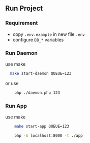 ## Run Project

### Requirement

- copy `.env.example` in new file `.env`
- configure `DB_*` variables

### Run Daemon

use make

```bash
  make start-daemon QUEUE=123
```

or use

```bash
    php ./daemon.php 123
```

### Run App

use make

````bash
    make start-app QUEUE=123
````

````bash
    php -S localhost:8000 -t ./app
````